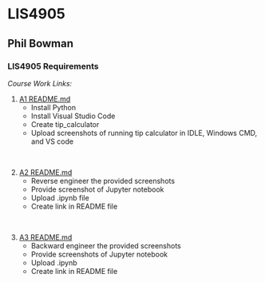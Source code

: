 # LIS4905
## Phil Bowman
### LIS4905 Requirements

*Course Work Links:* <br>
1. [A1 README.md](a1/README.md "My A1 README.md file")
	- Install Python
	- Install Visual Studio Code
	- Create tip_calculator
	- Upload screenshots of running tip calculator in IDLE, Windows CMD, and VS code
<br>



2. [A2 README.md](a2/README.md "My A2 README.md file")
	- Reverse engineer the provided screenshots
	- Provide screenshot of Jupyter notebook
	- Upload .ipynb file
	- Create link in README file

<br>


3. [A3 README.md](a3/README.md "My A3 README.md file")
	- Backward engineer the provided screenshots
	- Provide screenshots of Jupyter notebook	
	- Upload .ipynb
	- Create link in README file
